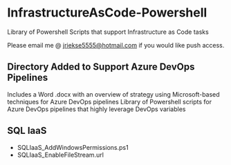 # InfrastructureAsCode-Powershell
Library of Powershell Scripts that support Infrastructure as Code tasks

Please email me @ jriekse5555@hotmail.com if you would like push access.

## Directory Added to Support Azure DevOps Pipelines
Includes a Word .docx with an overview of strategy using Microsoft-based techniques for Azure DevOps pipelines
Library of Powershell scripts for Azure DevOps pipelines that highly leverage DevOps variables

## SQL IaaS
- SQLIaaS_AddWindowsPermissions.ps1
- SQLIaaS_EnableFileStream.url
